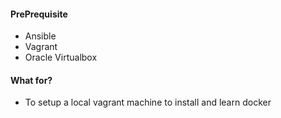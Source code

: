 #### PrePrequisite
- Ansible
- Vagrant
- Oracle Virtualbox

#### What for?

- To setup a local vagrant machine to install and learn docker 

